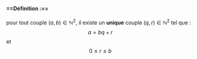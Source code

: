 #### ==Définition :==
pour tout couple $(a,b)\in\mathbb N^2$, il existe un **unique** couple $(q,r)\in\mathbb N^2$ tel que : $$a=bq+r $$et$$ 0\le r\le b$$
